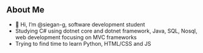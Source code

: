 
## About Me
- 👋 Hi, I’m @siegan-g, software development student
- Studying C# using dotnet core and dotnet framework, Java, SQL, Nosql, web development focusing on MVC frameworks
- Trying to find time to learn Python, HTML/CSS and JS



